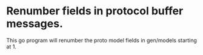 # Renumber fields in protocol buffer messages.

This go program will renumber the proto model fields in gen/models starting at 1.
